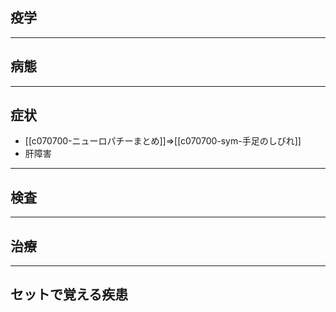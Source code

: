 ## 疫学
---
## 病態
---
## 症状
- [[c070700-ニューロパチーまとめ]]⇒[[c070700-sym-手足のしびれ]]
- 肝障害
---
## 検査
---
## 治療
---
## セットで覚える疾患
